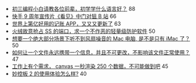 - [初三编程小白请教各位前辈，初学学什么语言好？](https://www.v2ex.com/t/679323) 88
- [快手 9 周年宣传片《看见》中门对狙 B 站](https://www.v2ex.com/t/679330) 66
- [世界上第亿好用的记账 APP，又又又更新了](https://www.v2ex.com/t/679316) 63
- [火绒故意抢占 SS 的端口，求一个不作恶的轻量级防护软件](https://www.v2ex.com/t/679451) 50
- [想要一个绝大部分场景下听不到风扇噪音的 Mac 电脑, 是不是只有 iMac 了？](https://www.v2ex.com/t/679344) 50
- [如何让一个文件永远携带一个信息，并且不可更改，不影响该文件正常使用？](https://www.v2ex.com/t/679444) 47
- [工作上有个需求， canvas 一秒渲染 250 个数据，不可能做到吧](https://www.v2ex.com/t/679336) 45
- [妙控板 2 的使用体验怎么样?](https://www.v2ex.com/t/679413) 40